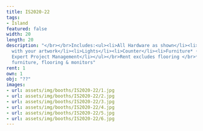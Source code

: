 ```yaml
---
title: IS2020-22
tags:
- Island
featured: false
width: 20
length: 20
description: "</br></br>Includes:<ul><li>All Hardware as shown</li><li>New Graphics
  with your artwork</li><li>Lights</li><li>Counter</li><li>Furniture* (as per availability)</li><li>Friendly
  Expert Project Management</li></ul></br>Rent excludes flooring </br>*Own excludes
  furniture, flooring & monitors"
rent: 1
own: 1
obj: "??"
images:
- url: assets/img/booths/IS2020-22/1.jpg
- url: assets/img/booths/IS2020-22/2.jpg
- url: assets/img/booths/IS2020-22/3.jpg
- url: assets/img/booths/IS2020-22/4.jpg
- url: assets/img/booths/IS2020-22/5.jpg
- url: assets/img/booths/IS2020-22/6.jpg
---
```


